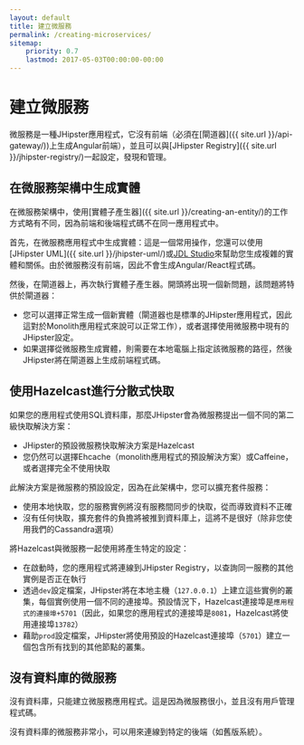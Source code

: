 ```yaml
---
layout: default
title: 建立微服務
permalink: /creating-microservices/
sitemap:
    priority: 0.7
    lastmod: 2017-05-03T00:00:00-00:00
---
```


# <i class="fa fa-bolt"></i> 建立微服務

微服務是一種JHipster應用程式，它沒有前端（必須在[閘道器]({{ site.url }}/api-gateway/))上生成Angular前端），並且可以與[JHipster Registry]({{ site.url }}/jhipster-registry/)一起設定，發現和管理。

## <a name="generating_entities"></a> 在微服務架構中生成實體

在微服務架構中，使用[實體子產生器]({{ site.url }}/creating-an-entity/)的工作方式略有不同，因為前端和後端程式碼不在同一應用程式中。

首先，在微服務應用程式中生成實體：這是一個常用操作，您還可以使用[JHipster UML]({{ site.url }}/jhipster-uml/)或[JDL Studio](https://start.jhipster.tech/jdl-studio/)來幫助您生成複雜的實體和關係。由於微服務沒有前端，因此不會生成Angular/React程式碼。

然後，在閘道器上，再次執行實體子產生器。開頭將出現一個新問題，該問題將特供於閘道器：

- 您可以選擇正常生成一個新實體（閘道器也是標準的JHipster應用程式，因此這對於Monolith應用程式來說可以正常工作），或者選擇使用微服務中現有的JHipster設定。
- 如果選擇從微服務生成實體，則需要在本地電腦上指定該微服務的路徑，然後JHipster將在閘道器上生成前端程式碼。

## <a name="hazelcast"></a> 使用Hazelcast進行分散式快取

如果您的應用程式使用SQL資料庫，那麼JHipster會為微服務提出一個不同的第二級快取解決方案：

- JHipster的預設微服務快取解決方案是Hazelcast
- 您仍然可以選擇Ehcache（monolith應用程式的預設解決方案）或Caffeine，或者選擇完全不使用快取

此解決方案是微服務的預設設定，因為在此架構中，您可以擴充套件服務：

- 使用本地快取，您的服務實例將沒有服務間同步的快取，從而導致資料不正確
- 沒有任何快取，擴充套件的負擔將被推到資料庫上，這將不是很好（除非您使用我們的Cassandra選項）

將Hazelcast與微服務一起使用將產生特定的設定：

- 在啟動時，您的應用程式將連線到JHipster Registry，以查詢同一服務的其他實例是否正在執行
- 透過`dev`設定檔案，JHipster將在本地主機（`127.0.0.1`）上建立這些實例的叢集，每個實例使用一個不同的連接埠。預設情況下，Hazelcast連接埠是`應用程式的連接埠+5701`（因此，如果您的應用程式的連接埠是`8081`，Hazelcast將使用連接埠`13782`） 
- 藉助`prod`設定檔案，JHipster將使用預設的Hazelcast連接埠（`5701`）建立一個包含所有找到的其他節點的叢集。

## <a name="no_database"></a> 沒有資料庫的微服務

沒有資料庫，只能建立微服務應用程式。這是因為微服務很小，並且沒有用戶管理程式碼。

沒有資料庫的微服務非常小，可以用來連線到特定的後端（如舊版系統）。
